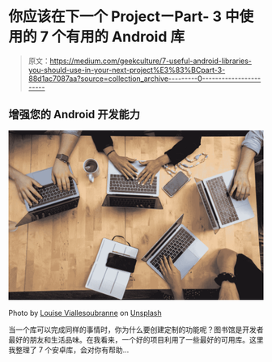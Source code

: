 # 你应该在下一个 ProjectーPart- 3 中使用的 7 个有用的 Android 库

> 原文：<https://medium.com/geekculture/7-useful-android-libraries-you-should-use-in-your-next-project%E3%83%BCpart-3-88d1ac7087aa?source=collection_archive---------0----------------------->

## 增强您的 Android 开发能力

![](img/88f8d214ed3ea6ca68b0220e8a699dff.png)

Photo by [Louise Viallesoubranne](https://unsplash.com/@louisemink?utm_source=medium&utm_medium=referral) on [Unsplash](https://unsplash.com?utm_source=medium&utm_medium=referral)

当一个库可以完成同样的事情时，你为什么要创建定制的功能呢？图书馆是开发者最好的朋友和生活品味。在我看来，一个好的项目利用了一些最好的可用库。这里我整理了 7 个安卓库，会对你有帮助…